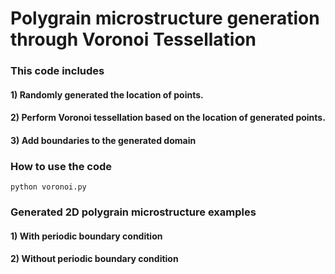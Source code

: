 # Polygrain microstructure generation through Voronoi Tessellation
### This code includes
#### 1) Randomly generated the location of points. 
#### 2) Perform Voronoi tessellation based on the location of generated points.
#### 3) Add boundaries to the generated domain

### How to use the code
```
python voronoi.py
```
### Generated 2D polygrain microstructure examples
#### 1) With periodic boundary condition
#### 2) Without periodic boundary condition
